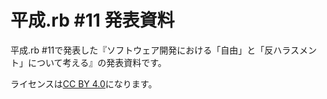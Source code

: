 # 平成.rb #11 発表資料

平成.rb #11で発表した『ソフトウェア開発における「自由」と「反ハラスメント」について考える』の発表資料です。

ライセンスは[CC BY 4.0](https://creativecommons.org/licenses/by/4.0/deed.ja)になります。
